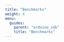 ```yaml
---
title: "Benchmarks"
weight: 4
menu:
  guides:
    parent: "arduino_sdk"
    title: "Benchmarks"
---
```

